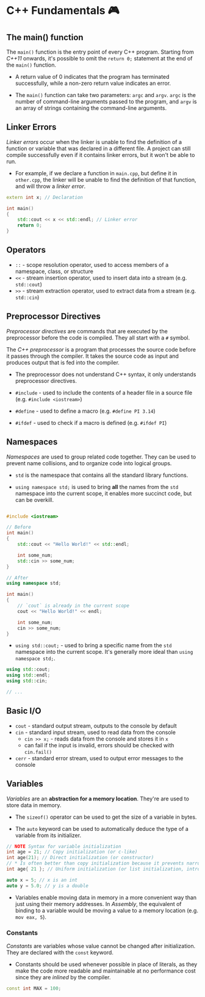 # C++ Fundamentals 🎮

## The main() function

The `main()` function is the entry point of every C++ program. Starting from _C++11_ onwards, it's possible to omit the `return 0;` statement at the end of the `main()` function.

- A return value of 0 indicates that the program has terminated successfully, while a non-zero return value indicates an error.

- The `main()` function can take two parameters: `argc` and `argv`. `argc` is the number of command-line arguments passed to the program, and `argv` is an array of strings containing the command-line arguments.

## Linker Errors

_Linker errors_ occur when the linker is unable to find the definition of a function or variable that was declared in a different file. A project can still compile successfully even if it contains linker errors, but it won't be able to run.

- For example, if we declare a function in `main.cpp`, but define it in `other.cpp`, the linker will be unable to find the definition of that function, and will throw a _linker error_.

```cpp
extern int x; // Declaration

int main()
{
    std::cout << x << std::endl; // Linker error
    return 0;
}
```

## Operators

- `::` - scope resolution operator, used to access members of a namespace, class, or structure
- `<<` - stream insertion operator, used to insert data into a stream (e.g. `std::cout`)
- `>>` - stream extraction operator, used to extract data from a stream (e.g. `std::cin`)

## Preprocessor Directives

_Preprocessor directives_ are commands that are executed by the preprocessor before the code is compiled. They all start with a `#` symbol.

The _C++ preprocessor_ is a program that processes the source code before it passes through the compiler. It takes the source code as input and produces output that is fed into the compiler.

- The preprocessor does not understand C++ syntax, it only understands preprocessor directives.

- `#include` - used to include the contents of a header file in a source file (e.g. `#include <iostream>`)
- `#define` - used to define a macro (e.g. `#define PI 3.14`)
- `#ifdef` - used to check if a macro is defined (e.g. `#ifdef PI`)

## Namespaces

_Namespaces_ are used to group related code together. They can be used to prevent name collisions, and to organize code into logical groups.

- `std` is the namespace that contains all the standard library functions.

- `using namespace std;` is used to bring **all** the names from the `std` namespace into the current scope, it enables more succinct code, but can be overkill.

```cpp

#include <iostream>

// Before
int main()
{
    std::cout << "Hello World!" << std::endl;

    int some_num;
    std::cin >> some_num;
}

// After
using namespace std;

int main()
{
    // `cout` is already in the current scope
    cout << "Hello World!" << endl;

    int some_num;
    cin >> some_num;
}
```

- `using std::cout;` - used to bring a specific name from the `std` namespace into the current scope. It's generally more ideal than  `using namespace std;`.

```cpp
using std::cout;
using std::endl;
using std::cin;

// ...
```

## Basic I/O

- `cout` - standard output stream, outputs to the console by default
- `cin` - standard input stream, used to read data from the console
  - `cin >> x;` - reads data from the console and stores it in `x`
  - can fail if the input is invalid, errors should be checked with `cin.fail()`
- `cerr` - standard error stream, used to output error messages to the console

## Variables

_Variables_ are an **abstraction for a memory location**. They're are used to store data in memory.

- The `sizeof()` operator can be used to get the size of a variable in bytes.

- The `auto` keyword can be used to automatically deduce the type of a variable from its initializer.

```cpp
// NOTE Syntax for variable initialization
int age = 21; // Copy initialization (or c-like) 
int age(21); // Direct initialization (or constructor)
// * Is often better than copy initialization because it prevents narrowing conversions
int age{ 21 }; // Uniform initialization (or list initialization, introduced in C++11)

auto x = 5; // x is an int
auto y = 5.0; // y is a double
```

- Variables enable moving data in memory in a more convenient way than just using their memory addresses. In _Assembly_, the equivalent of binding to a variable would be moving a value to a memory location (e.g. `mov eax, 5`).

### Constants

_Constants_ are variables whose value cannot be changed after initialization. They are declared with the `const` keyword.

- Constants should be used whenever possible in place of literals, as they make the code more readable and maintainable at no performance cost since they are _inlined_ by the compiler.

```cpp
const int MAX = 100;
```
